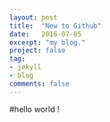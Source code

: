 ```yaml
---
layout: post
title:  "New to Github"
date:   2016-07-05
excerpt: "my blog."
project: false
tag:
- jekyll
- blog
comments: false
---
```

#hello world !
